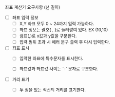 좌표 계산기 요구사항 (선 길이)

- [ ] 좌표 입력 정보
  - [ ] X,Y 좌표 모두 0 ~ 24까지 입력 가능하다.
  - [ ] 좌표 정보는 괄호( , )로 둘러쌓여 있다. EX (10,10)
  - [ ] 쉼표(,)로 x값과 y값을 구분한다.
  - [ ] 입력 범위 초과 시 에러 문구 출력 후 다시 입력한다.
    
- [ ] 좌표 표시
  - [ ] 입력한 좌표에 특수문자를 표시한다.
  - [ ] 좌표값과 좌표값 사이는 '-' 문자로 구분한다.
    

- [ ] 거리 표기
  - [ ] 두 점을 있는 직선의 거리를 표기한다.
    
